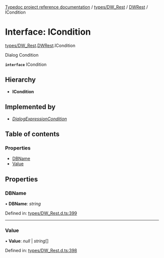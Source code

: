 [Typedoc project reference documentation](../README.md) / [types/DW_Rest](../modules/types_dw_rest.md) / [DWRest](../modules/types_dw_rest.dwrest.md) / ICondition

# Interface: ICondition

[types/DW_Rest](../modules/types_dw_rest.md).[DWRest](../modules/types_dw_rest.dwrest.md).ICondition

Dialog Condition

**`interface`** ICondition

## Hierarchy

* **ICondition**

## Implemented by

* [*DialogExpressionCondition*](../classes/dialogexpression.dialogexpressioncondition.md)

## Table of contents

### Properties

- [DBName](types_dw_rest.dwrest.icondition.md#dbname)
- [Value](types_dw_rest.dwrest.icondition.md#value)

## Properties

### DBName

• **DBName**: *string*

Defined in: [types/DW_Rest.d.ts:399](https://github.com/DocuWare/REST-Sample-TS/blob/6171aa8/src/types/DW_Rest.d.ts#L399)

___

### Value

• **Value**: *null* \| *string*[]

Defined in: [types/DW_Rest.d.ts:398](https://github.com/DocuWare/REST-Sample-TS/blob/6171aa8/src/types/DW_Rest.d.ts#L398)
